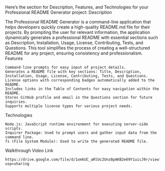 Here’s the section for Description, Features, and Technologies for your Professional README Generator project:
Description

The Professional README Generator is a command-line application that helps developers quickly create a high-quality README.md file for their projects. By prompting the user for relevant information, the application dynamically generates a professional README with essential sections such as Description, Installation, Usage, License, Contributing, Tests, and Questions. This tool simplifies the process of creating a well-structured README for any project, ensuring consistency and professionalism.
Features

    Command-line prompts for easy input of project details.
    Generates a README file with key sections: Title, Description, Installation, Usage, License, Contributing, Tests, and Questions.
    License options with corresponding badges automatically added to the README.
    Includes links in the Table of Contents for easy navigation within the README.
    Stores GitHub profile and email in the Questions section for future inquiries.
    Supports multiple license types for various project needs.

Technologies

    Node.js: JavaScript runtime environment for executing server-side scripts.
    Inquirer Package: Used to prompt users and gather input data from the command line.
    fs (File System Module): Used to write the generated README file.

Walkthrough Video Link

    https://drive.google.com/file/d/1omkUC_aRlUc2Unz0pAKB2e69Y1uicJ9r/view?usp=sharing 

